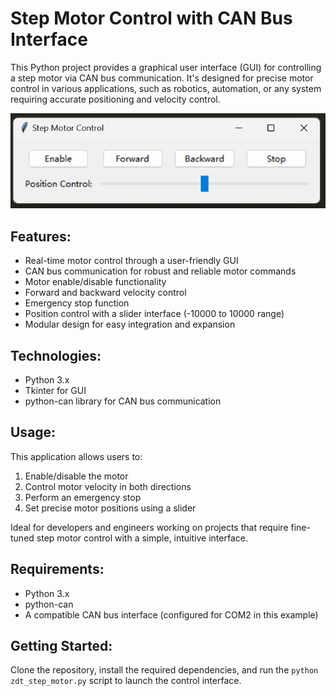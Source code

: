 # Step Motor Control with CAN Bus Interface

This Python project provides a graphical user interface (GUI) for controlling a step motor via CAN bus communication. It's designed for precise motor control in various applications, such as robotics, automation, or any system requiring accurate positioning and velocity control.

![alt text](<./img/gui.png>)

## Features:

- Real-time motor control through a user-friendly GUI
- CAN bus communication for robust and reliable motor commands
- Motor enable/disable functionality
- Forward and backward velocity control
- Emergency stop function
- Position control with a slider interface (-10000 to 10000 range)
- Modular design for easy integration and expansion

## Technologies:

- Python 3.x
- Tkinter for GUI
- python-can library for CAN bus communication

## Usage:

This application allows users to:
1. Enable/disable the motor
2. Control motor velocity in both directions
3. Perform an emergency stop
4. Set precise motor positions using a slider

Ideal for developers and engineers working on projects that require fine-tuned step motor control with a simple, intuitive interface.

## Requirements:

- Python 3.x
- python-can
- A compatible CAN bus interface (configured for COM2 in this example)

## Getting Started:

Clone the repository, install the required dependencies, and run the `python zdt_step_motor.py` script to launch the control interface.
